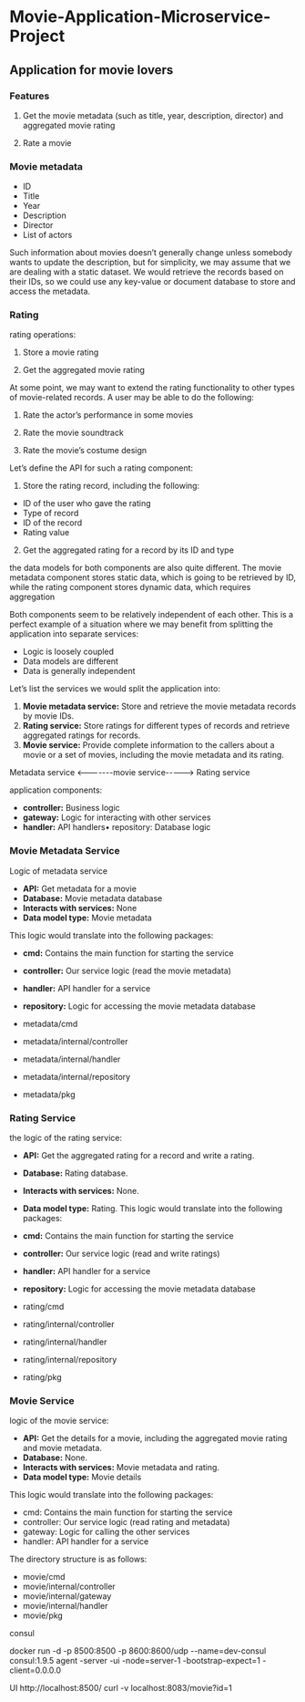 # Movie-Application-Microservice-Project

## Application for movie lovers

### Features

1. Get the movie metadata (such as title, year, description, director) and aggregated movie rating

2. Rate a movie

### Movie metadata

- ID
- Title
- Year
- Description
- Director
- List of actors

Such information about movies doesn’t generally change unless somebody wants to update the description, but for simplicity, we may assume that we are dealing with a static dataset. We would retrieve the records based on their IDs, so we could use any key-value or document database to store and access the metadata.

### Rating

rating operations:

1. Store a movie rating

2. Get the aggregated movie rating

At some point, we may want to extend the rating functionality to other types of movie-related records. A user may be able to do the following:

1. Rate the actor’s performance in some movies

2. Rate the movie soundtrack

3. Rate the movie’s costume design

Let’s define the API for such a rating component:

1. Store the rating record, including the following:

- ID of the user who gave the rating
- Type of record
- ID of the record
- Rating value

2. Get the aggregated rating for a record by its ID and type


the data models for both components are also quite different. The movie metadata component stores static data, which is going to be retrieved by ID, while the rating component stores dynamic data, which requires aggregation

Both components seem to be relatively independent of each other. This is a perfect example of a situation where we may benefit from splitting the application into separate services:
- Logic is loosely coupled
- Data models are different
- Data is generally independent

Let’s list the services we would split the application into:

1. **Movie metadata service:** Store and retrieve the movie metadata records by movie IDs.
2. **Rating service:** Store ratings for different types of records and retrieve aggregated ratings for records.
3. **Movie service:** Provide complete information to the callers about a movie or a set of movies, including the movie metadata and its rating.

Metadata service <-------movie service-----> Rating service

application components:
- **controller:** Business logic
- **gateway:** Logic for interacting with other services
- **handler:** API handlers• repository: Database logic

### Movie Metadata Service

Logic of metadata service

- **API:** Get metadata for a movie
- **Database:** Movie metadata database
- **Interacts with services:** None
- **Data model type:** Movie metadata

This logic would translate into the following packages:
- **cmd:** Contains the main function for starting the service
- **controller:** Our service logic (read the movie metadata)
- **handler:** API handler for a service
- **repository:** Logic for accessing the movie metadata database


- metadata/cmd
- metadata/internal/controller
- metadata/internal/handler
- metadata/internal/repository
- metadata/pkg

### Rating Service

the logic of the rating service:

- **API:** Get the aggregated rating for a record and write a rating.
- **Database:** Rating database.
- **Interacts with services:** None.
- **Data model type:** Rating.
This logic would translate into the following packages:

- **cmd:** Contains the main function for starting the service
- **controller:** Our service logic (read and write ratings)
- **handler:** API handler for a service
- **repository:** Logic for accessing the movie metadata database

- rating/cmd
- rating/internal/controller
- rating/internal/handler
- rating/internal/repository
- rating/pkg

### Movie Service

logic of the movie service:

- **API:** Get the details for a movie, including the aggregated movie rating and movie metadata.
- **Database:** None.
- **Interacts with services:** Movie metadata and rating.
- **Data model type:** Movie details

This logic would translate into the following packages:

- cmd: Contains the main function for starting the service
- controller: Our service logic (read rating and metadata)
- gateway: Logic for calling the other services
- handler: API handler for a service

The directory structure is as follows:

- movie/cmd
- movie/internal/controller
- movie/internal/gateway
- movie/internal/handler
- movie/pkg

consul

docker run -d -p 8500:8500 -p 8600:8600/udp --name=dev-consul consul:1.9.5 agent -server -ui -node=server-1 -bootstrap-expect=1 -client=0.0.0.0

UI
 http://localhost:8500/
 curl -v localhost:8083/movie?id=1
